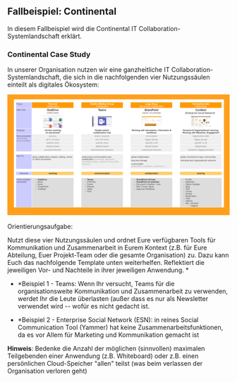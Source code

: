 ## Fallbeispiel: Continental

In diesem Fallbeispiel wird die Continental IT Collaboration-Systemlandschaft erklärt.

### Continental Case Study

In unserer Organisation nutzen wir eine ganzheitliche IT Collaboration-Systemlandschaft, die sich in die nachfolgenden vier Nutzungssäulen einteilt als digitales Ökosystem:

![Image of the Continental IT collaboaration landscape](images/Collaboration_Landscape.png)

Orientierungsaufgabe:

Nutzt diese vier Nutzungssäulen und ordnet Eure verfügbaren Tools für Kommunikation und Zusammenarbeit in Eurem Kontext (z.B. für Eure Abteilung, Euer Projekt-Team oder die gesamte Organisation) zu. Dazu kann Euch das nachfolgende Template unten weiterhelfen. Reflektiert die jeweiligen Vor- und Nachteile in ihrer jeweiligen Anwendung. *

- *Beispiel 1 - Teams: Wenn Ihr versucht, Teams für die organisationsweite Kommunikation und Zusammenarbeit zu verwenden, werdet Ihr die Leute überlasten (außer dass es nur als Newsletter verwendet wird -- wofür es nicht gedacht ist.

- *Beispiel 2 - Enterprise Social Network (ESN): in reines Social Communication Tool (Yammer) hat keine Zusammenarbeitsfunktionen, da es vor Allem für Marketing und Kommunikation gemacht ist

**Hinweis**: Bedenke die Anzahl der möglichen (sinnvollen) maximalen Teilgebenden einer Anwendung (z.B. Whiteboard) oder z.B. einen persönlichen Cloud-Speicher "allen" teilst (was beim verlassen der Organisation verloren geht)
